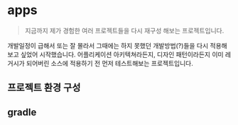 # apps
> 지금까지 제가 경험한 여러 프로젝트들을 다시 재구성 해보는 프로젝트입니다. 

개발일정이 급해서 또는 잘 몰라서 그때에는 하지 못했던 개발방법(?)들을 다시 적용해보고 싶었어 시작했습니다. 어플리케이션 아키텍쳐라든지, 디자인 패턴이라든지 이미 레거시가 되어버린 소스에 적용하기 전 먼저 테스트해보는 프로젝트입니다.

## 프로젝트 환경 구성



## gradle
